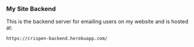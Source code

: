 ### My Site Backend

This is the backend server for emailing users on my website and is hosted at:

```
https://crispen-backend.herokuapp.com/
```
